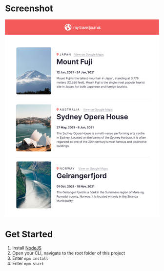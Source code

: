 # Screenshot
![screenshot](screenshots/screenshot.png)

# Get Started
<ol>
    <li>
        Install <a href="https://nodejs.org/en/">NodeJS</a>
    </li>
    <li>
        Open your CLI, navigate to the root folder of this project
    </li>
    <li>
        Enter <code>npm install</code>
    </li>
    <li>
        Enter <code>npm start</code>
    </li>
</ol>
